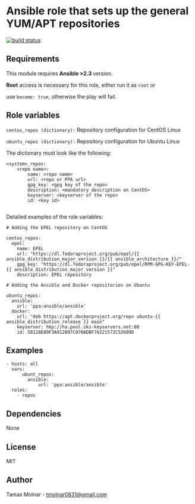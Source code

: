 # Ansible role that sets up the general YUM/APT repositories

[![build status](https://gitlab.com/stiron/ansible-repos/badges/master/build.svg)](https://gitlab.com/stiron/ansible-repos/commits/master)

## Requirements

This module requires **Ansible >2.3** version.

**Root** access is necessary for this role, either run it as `root` or

use `become: true`, otherwise the play will fail.

## Role variables

`centos_repos (dictionary):` Repository configuration for CentOS Linux

`ubuntu_repos (dictionary):` Repository configuration for Ubuntu Linux

The dictionary must look like the following:

```
<system>_repos:
    <repo name>:
        name: <repo name>
        url: <repo or PPA url>
        gpg_key: <gpg key of the repo>
        description: <mandatory description on CentOS>
        keyserver: <keyserver of the repo>
        id: <key id>
        
```

Detailed examples of the role variables:

```
# Adding the EPEL repository on CentOS

centos_repos:
  epel:
    name: EPEL
    url: "https://dl.fedoraproject.org/pub/epel/{{ ansible_distribution_major_version }}/{{ ansible_architecture }}/"
    gpg_key: "https://dl.fedoraproject.org/pub/epel/RPM-GPG-KEY-EPEL-{{ ansible_distribution_major_version }}" 
    description: EPEL repository

# Adding the Ansible and Docker repositories on Ubuntu

ubuntu_repos:
  ansible:
    url: 'ppa:ansible/ansible'
  docker:
    url: "deb https://apt.dockerproject.org/repo ubuntu-{{ ansible_distribution_release }} main"
    keyserver: hkp://ha.pool.sks-keyservers.net:80
    id: 58118E89F3A912897C070ADBF76221572C52609D
```

## Examples

```
- hosts: all
  vars:
      ubunt_repos:
        ansible:
            url: 'ppa:ansible/ansible'
  roles:
    - repos
```

## Dependencies

None

## License

MIT

## Author

Tamas Molnar - <tmolnar0831@gmail.com>
